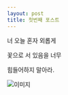 ```yaml
---
layout: post
title: 첫번째 포스트
---
```


너 오늘 혼자 외롭게 

꽃으로 서 있음을 너무 

힘들어하지 말아라.

![이미지](/images/first-post.png)
